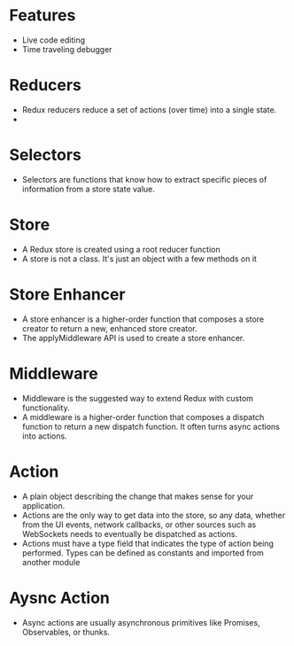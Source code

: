 # Features

-   Live code editing
-   Time traveling debugger

# Reducers

-   Redux reducers reduce a set of actions (over time) into a single state.
-

# Selectors

-   Selectors are functions that know how to extract specific pieces of information from a store state value.

# Store

-   A Redux store is created using a root reducer function
-   A store is not a class. It's just an object with a few methods on it

# Store Enhancer

-   A store enhancer is a higher-order function that composes a store creator to return a new, enhanced store creator.
-   The applyMiddleware API is used to create a store enhancer.

# Middleware

-   Middleware is the suggested way to extend Redux with custom functionality.
-   A middleware is a higher-order function that composes a dispatch function to return a new dispatch function. It often turns async actions into actions.

# Action

-   A plain object describing the change that makes sense for your application.
-   Actions are the only way to get data into the store, so any data, whether from the UI events, network callbacks, or other sources such as WebSockets needs to eventually be dispatched as actions.
-   Actions must have a type field that indicates the type of action being performed. Types can be defined as constants and imported from another module

# Aysnc Action

-   Async actions are usually asynchronous primitives like Promises, Observables, or thunks.
